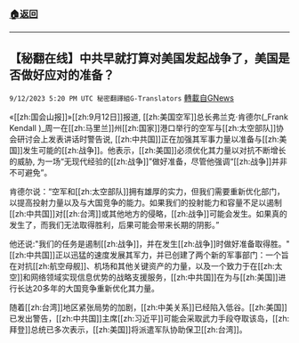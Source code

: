 ###  [:house:返回](README.md)
---


## 【秘翻在线】中共早就打算对美国发起战争了，美国是否做好应对的准备？
`9/12/2023 5:20 PM UTC 秘密翻譯組G-Translators` [轉載自GNews](https://gnews.org/articles/1681443)

         

«[[zh:国会山报]]»[[zh:9月12日]]报道, [[zh:美国空军]]总长弗兰克·肯德尔(_Frank Kendall )_周一在[[zh:马里兰]]州[[zh:国家]]港口举行的空军与[[zh:太空部队]]协会研讨会上发表讲话时警告说, [[zh:中共国]]正在加强其军事力量以准备与[[zh:美国]]发生可能的[[zh:战争]]。他表示，[[zh:美国]]必须优化其力量以对抗不断增长的威胁, 为一场“无现代经验的[[zh:战争]]”做好准备，尽管他强调“[[zh:战争]]并非不可避免”。

肯德尔说：“空军和[[zh:太空部队]]拥有雄厚的实力，但我们需要重新优化部门，以提高投射力量以及与大国竞争的能力。如果我们的投射能力和容量不足以遏制[[zh:中共国]]对[[zh:台湾]]或其他地方的侵略，[[zh:战争]]可能会发生。如果真的发生了，而我们无法取得胜利，后果可能会带来长期的阴影。”

他还说:"我们的任务是遏制[[zh:战争]]，并在发生[[zh:战争]]时做好准备取得胜。"[[zh:中共国]]正以迅猛的速度发展其军力，并已创建了两个新的军事部门：一个旨在对抗[[zh:航空母舰]]、机场和其他关键资产的力量，以及一个致力于在[[zh:太空]]和网络领域实现信息优势的战略支援服务，[[zh:中共国]]在为与[[zh:美国]]进行长达20多年的大国竞争重新优化其力量。

随着[[zh:台湾]]地区紧张局势的加剧，[[zh:中美关系]]已经陷入低谷。[[zh:美国]]已发出警告，[[zh:中共国]]主席[[zh:习近平]]可能会采取武力手段夺取该岛，[[zh:拜登]]总统已多次表示，[[zh:美国]]将派遣军队协助保卫[[zh:台湾]]。
